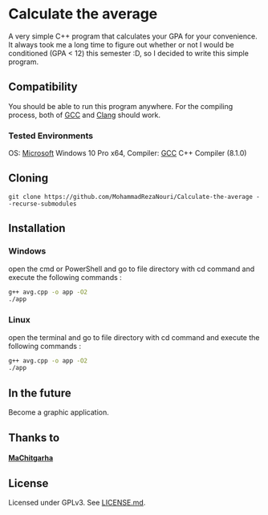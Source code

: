 # Calculate the average
A very simple C++ program that calculates your GPA for your convenience.
It always took me a long time to figure out whether or not I would be conditioned (GPA < 12) this semester :D,
so I decided to write this simple program.

## Compatibility
You should be able to run this program anywhere. For the compiling process, both of [GCC](https://gcc.gnu.org/) and [Clang](https://clang.llvm.org/) should work.
### Tested Environments
OS:  [Microsoft](https://www.microsoft.com/uk-ua/) Windows 10 Pro x64, Compiler: [GCC](https://gcc.gnu.org/) C++ Compiler (8.1.0)

## Cloning
```
git clone https://github.com/MohammadRezaNouri/Calculate-the-average --recurse-submodules
```

## Installation
### Windows
open the cmd or PowerShell and go to file directory with cd command and execute the following commands :
```bash
g++ avg.cpp -o app -O2
./app
```
### Linux
open the terminal and go to file directory with cd command and execute the following commands :
```bash
g++ avg.cpp -o app -O2
./app
```

## In the future
Become a graphic application.

## Thanks to
#### [MaChitgarha](https://github.com/machitgarha)

## License
Licensed under GPLv3. See [LICENSE.md](https://github.com/MohammadRezaNouri/Calculate-the-average/blob/master/LICENSE.md).

